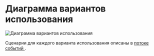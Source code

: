 # Диаграмма вариантов использования
![Диаграмма вариантов использования](Use%20Case.png)


Сценарии для каждого варианта использования описаны в <a href="https://github.com/Imnotmaddy/encryptor/blob/master/documentation/diagrams/%D0%9F%D0%BE%D1%82%D0%BE%D0%BA%20%D1%81%D0%BE%D0%B1%D1%8B%D1%82%D0%B8%D0%B9.md">потоке событий </a>.
